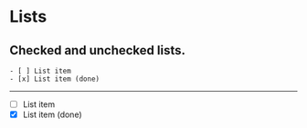 # Lists

## Checked and unchecked lists.

```
- [ ] List item
- [x] List item (done)
```

----

- [ ] List item
- [x] List item (done)
